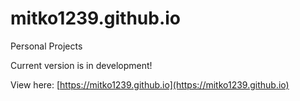 # mitko1239.github.io
Personal Projects

Current version is in development!

View here: [https://mitko1239.github.io](https://mitko1239.github.io)